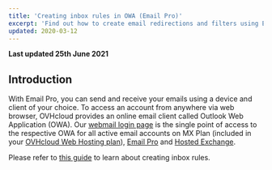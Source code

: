 ```yaml
---
title: 'Creating inbox rules in OWA (Email Pro)'
excerpt: 'Find out how to create email redirections and filters using Email Pro'
updated: 2020-03-12
---
```


**Last updated 25th June 2021**

## Introduction

With Email Pro, you can send and receive your emails using a device and client of your choice. To access an account from anywhere via web browser, OVHcloud provides an online email client called Outlook Web Application (OWA). Our [webmail login page](https://www.ovh.co.uk/mail) is the single point of access to the respective OWA for all active email accounts on MX Plan (included in your [OVHcloud Web Hosting plan](https://www.ovhcloud.com/en-ie/web-hosting/)), [Email Pro](https://www.ovhcloud.com/en-ie/emails/email-pro/) and [Hosted Exchange](https://www.ovhcloud.com/en-ie/emails/hosted-exchange/).

Please refer to [this guide](/pages/web/microsoft-collaborative-solutions/creating-inbox-rules-in-owa) to learn about creating inbox rules.